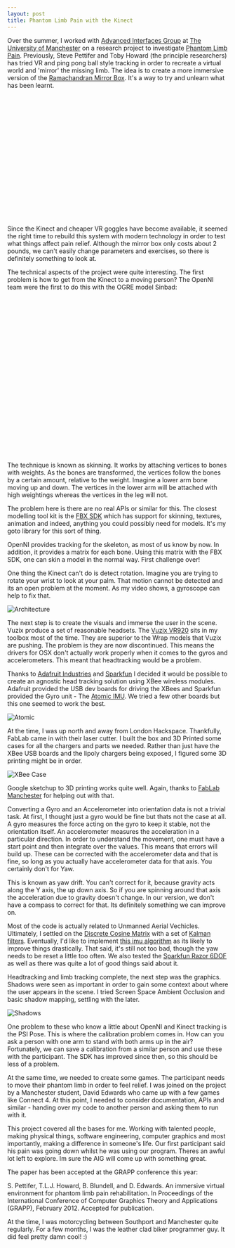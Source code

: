 ```yaml
---
layout: post
title: Phantom Limb Pain with the Kinect
---
```


Over the summer, I worked with [Advanced Interfaces Group](http://www.aig.cs.man.ac.uk) at [The University of Manchester](http:/www.manchester.ac.uk) on a research project to investigate [Phantom Limb Pain](http://en.wikipedia.org/wiki/Phantom_limb). Previously, Steve Pettifer and Toby Howard (the principle researchers) has tried VR and ping pong ball style tracking in order to recreate a virtual world and 'mirror' the missing limb. The idea is to create a more immersive version of the [Ramachandran Mirror Box](http://en.wikipedia.org/wiki/Mirror_box). It's a way to try and unlearn what has been learnt.

<object width="500" height="281"><param name="allowfullscreen" value="true" /><param name="allowscriptaccess" value="always" /><param name="movie" value="http://vimeo.com/moogaloop.swf?clip_id=36085689&amp;server=vimeo.com&amp;show_title=0&amp;show_byline=0&amp;show_portrait=0&amp;color=00adef&amp;fullscreen=1&amp;autoplay=0&amp;loop=0" /><embed src="http://vimeo.com/moogaloop.swf?clip_id=36085689&amp;server=vimeo.com&amp;show_title=0&amp;show_byline=0&amp;show_portrait=0&amp;color=00adef&amp;fullscreen=1&amp;autoplay=0&amp;loop=0" type="application/x-shockwave-flash" allowfullscreen="true" allowscriptaccess="always" width="500" height="281"></embed></object>

Since the Kinect and cheaper VR goggles have become available, it seemed the right time to rebuild this system with modern technology in order to test what things affect pain relief. Although the mirror box only costs about 2 pounds, we can't easily change parameters and exercises, so there is definitely something to look at.

The technical aspects of the project were quite interesting. The first problem is how to get from the Kinect to a moving person? The OpenNI team were the first to do this with the OGRE model Sinbad:

<object width="480" height="360"><param name="movie" value="http://www.youtube.com/v/Zl6O-Rf52Co?version=3&amp;hl=en_US"></param><param name="allowFullScreen" value="true"></param><param name="allowscriptaccess" value="always"></param><embed src="http://www.youtube.com/v/Zl6O-Rf52Co?version=3&amp;hl=en_US" type="application/x-shockwave-flash" width="480" height="360" allowscriptaccess="always" allowfullscreen="true"></embed></object>

The technique is known as skinning. It works by attaching vertices to bones with weights. As the bones are transformed, the vertices follow the bones by a certain amount, relative to the weight. Imagine a lower arm bone moving up and down. The vertices in the lower arm will be attached with high weightings whereas the vertices in the leg will not. 

The problem here is there are no real APIs or similar for this. The closest modelling tool kit is the [FBX SDK](http://usa.autodesk.com/adsk/servlet/index?siteID=123112&id=7478532) which has support for skinning, textures, animation and indeed, anything you could possibly need for models. It's my goto library for this sort of thing.

OpenNI provides tracking for the skeleton, as most of us know by now. In addition, it provides a matrix for each bone. Using this matrix with the FBX SDK, one can skin a model in the normal way. First challenge over!

One thing the Kinect can't do is detect rotation. Imagine you are trying to rotate your wrist to look at your palm. That motion cannot be detected and its an open problem at the moment. As my video shows, a gyroscope can help to fix that.

![Architecture](http://farm8.staticflickr.com/7033/6811254669_fcb48f2227.jpg)

The next step is to create the visuals and immerse the user in the scene. Vuzix produce a set of reasonable headsets. The [Vuzix VR920](http://www.vuzix.com/consumer/products_vr920.html) sits in my toolbox most of the time. They are superior to the Wrap models that Vuzix are pushing. The problem is they are now discontinued. This means the drivers for OSX don't actually work properly when it comes to the gyros and accelerometers. This meant that headtracking would be a problem.

Thanks to [Adafruit Industries](http://adafruit.com/) and [Sparkfun](http://www.sparkfun.com) I decided it would be possible to create an agnostic head tracking solution using XBee wireless modules. Adafruit provided the USB dev boards for driving the XBees and Sparkfun provided the Gyro unit - The [Atomic IMU](http://www.sparkfun.com/products/9184). We tried a few other boards but this one seemed to work the best.

![Atomic](http://farm3.staticflickr.com/2130/5794083824_6cc8abfb7d.jpg)

At the time, I was up north and away from London Hackspace. Thankfully, FabLab came in with their laser cutter. I built the box and 3D Printed some cases for all the chargers and parts we needed. Rather than just have the XBee USB boards and the lipoly chargers being exposed, I figured some 3D printing might be in order.

![XBee Case](http://farm8.staticflickr.com/7014/6811365387_73f69d5541.jpg)

Google sketchup to 3D printing works quite well. Again, thanks to [FabLab Manchester]() for helping out with that.

Converting a Gyro and an Accelerometer into orientation data is not a trivial task. At first, I thought just a gyro would be fine but thats not the case at all. A gyro measures the force acting on the gyro to keep it stable, not the orientation itself. An accelerometer measures the acceleration in a particular direction. In order to understand the movement, one must have a start point and then integrate over the values. This means that errors will build up. These can be corrected with the accelerometer data and that is fine, so long as you actually have accelerometer data for that axis. You certainly don't for Yaw.

This is known as yaw drift. You can't correct for it, because gravity acts along the Y axis, the up down axis. So if you are spinning around that axis the acceleration due to gravity doesn't change. In our version, we don't have a compass to correct for that. Its definitely something we can improve on. 

Most of the code is actually related to Unmanned Aerial Vechicles. Ultimately, I settled on the [Discrete Cosine Matrix](http://en.wikipedia.org/wiki/Discrete_cosine_transform) with a set of [Kalman filters](http://en.wikipedia.org/wiki/Kalman_filter). Eventually, I'd like to implement [this imu algorithm](http://code.google.com/p/imumargalgorithm30042010sohm/) as its likely to improve things drastically. That said, it's still not too bad, though the yaw needs to be reset a little too often. We also tested the [Sparkfun Razor 6DOF](http://voidbot.net/razor-6dof.html) as well as there was quite a lot of good things said about it.

Headtracking and limb tracking complete, the next step was the graphics. Shadows were seen as important in order to gain some context about where the user appears in the scene. I tried Screen Space Ambient Occlusion and basic shadow mapping, settling with the later.

![Shadows](http://farm7.staticflickr.com/6010/5964128715_26888db203.jpg)

One problem to these who know a little about OpenNI and Kinect tracking is the PSI Pose. This is where the calibration problem comes in. How can you ask a person with one arm to stand with both arms up in the air? Fortunately, we can save a calibration from a similar person and use these with the participant. The SDK has improved since then, so this should be less of a problem.

At the same time, we needed to create some games. The participant needs to move their phantom limb in order to feel relief. I was joined on the project by a Manchester student, David Edwards who came up with a few games like Connect 4. At this point, I needed to consider documentation, APIs and similar - handing over my code to another person and asking them to run with it.

This project covered all the bases for me. Working with talented people, making physical things, software engineering, computer graphics and most importantly, making a difference in someone's life. Our first participant said his pain was going down whilst he was using our program. Theres an awful lot left to explore. Im sure the AIG will come up with something great.

The paper has been accepted at the GRAPP conference this year:

 S. Pettifer, T.L.J. Howard, B. Blundell, and D. Edwards. 
 An immersive virtual environment for phantom limb pain rehabilitation. 
 In Proceedings of the International Conference of Computer 
 Graphics Theory and Applications (GRAPP), 
 February 2012. Accepted for publication.


At the time, I was motorcycling between Southport and Manchester quite regularly. For a few months, I was the leather clad biker programmer guy. It did feel pretty damn cool! :)
